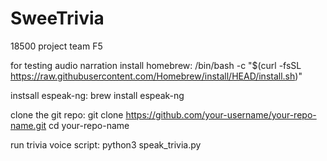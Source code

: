 # SweeTrivia
18500 project team F5

for testing audio narration
install homebrew:
    /bin/bash -c "$(curl -fsSL https://raw.githubusercontent.com/Homebrew/install/HEAD/install.sh)"

instsall espeak-ng:
    brew install espeak-ng

clone the git repo:
    git clone https://github.com/your-username/your-repo-name.git
    cd your-repo-name

run trivia voice script:
    python3 speak_trivia.py